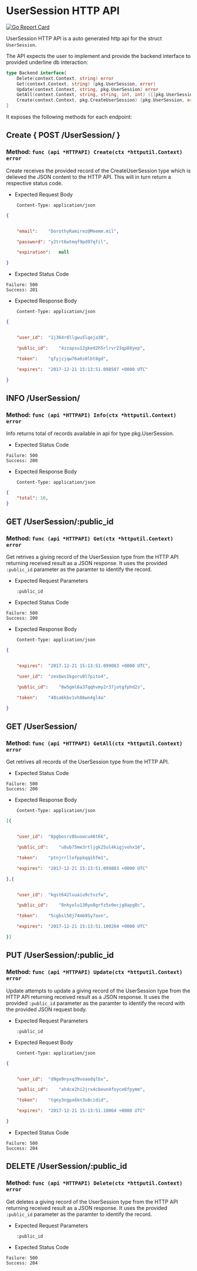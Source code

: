 UserSession HTTP API 
===============================

[![Go Report Card](https://goreportcard.com/badge/github.com/gokit/tenancykit/pkg/resources/usersessionapi)](https://goreportcard.com/report/github.com/gokit/tenancykit/pkg/resources/usersessionapi)

UserSession HTTP API is a auto generated http api for the struct `UserSession`.

The API expects the user to implement and provide the backend interface to provided underline db interaction:

```go
type Backend interface{
    Delete(context.Context, string) error
    Get(context.Context, string) (pkg.UserSession, error)
    Update(context.Context, string, pkg.UserSession) error
    GetAll(context.Context, string, string, int, int) ([]pkg.UserSession, int, error)
    Create(context.Context, pkg.CreateUserSession) (pkg.UserSession, error)
}
```

It exposes the following methods for each endpoint:

## Create { POST /UserSession/ }
### Method: `func (api *HTTPAPI) Create(ctx *httputil.Context) error`

Create receives the provided record of the CreateUserSession type which is delieved the 
JSON content to the HTTP API. This will in turn return a respective status code.

- Expected Request Body

```http
    Content-Type: application/json
```

```json
{


    "email":	"DorothyRamirez@Meemm.mil",

    "password":	"y2trt6wtmqf9pd97qfil",

    "expiration":	null

}
```

- Expected Status Code

```
Failure: 500
Success: 201
```

- Expected Response Body

```http
    Content-Type: application/json
```

```json
{


    "user_id":	"1j364r0llgwu5lqeja30",

    "public_id":	"4zzapsu12gked2h5rlrvr23qp88yep",

    "token":	"qfyjzjqw76a6s0lbt8gd",

    "expires":	"2017-12-21 15:13:51.098507 +0000 UTC"

}
```

## INFO /UserSession/
### Method: `func (api *HTTPAPI) Info(ctx *httputil.Context) error`

Info returns total of records available in api for type pkg.UserSession.

- Expected Status Code

```
Failure: 500
Success: 200
```

- Expected Response Body

```http
    Content-Type: application/json
```

```json
{
    "total": 10,
}
```

## GET /UserSession/:public_id
### Method: `func (api *HTTPAPI) Get(ctx *httputil.Context) error`

Get retrives a giving record of the UserSession type from the HTTP API returning received result as a JSON
response. It uses the provided `:public_id` parameter as the paramter to identify the record.

- Expected Request Parameters

```
    :public_id
```

- Expected Status Code

```
Failure: 500
Success: 200
```

- Expected Response Body

```http
    Content-Type: application/json
```

```json
{


    "expires":	"2017-12-21 15:13:51.099083 +0000 UTC",

    "user_id":	"zesbws1kgoru0l7pito4",

    "public_id":	"8w5gml6a37qqhvmy2r37jotgfphd2s",

    "token":	"48sa6kbv1vh86wn4gl4a"

}
```

## GET /UserSession/
### Method: `func (api *HTTPAPI) GetAll(ctx *httputil.Context) error`

Get retrives all records of the UserSession type from the HTTP API.

- Expected Status Code

```
Failure: 500
Success: 200
```

- Expected Response Body

```http
    Content-Type: application/json
```

```json
[{


    "user_id":	"8pgbosrv8buowcu46t6k",

    "public_id":	"u8ub75me3rtljgk25ul4kigjvohx16",

    "token":	"ptnjrrllofppkqqihfm1",

    "expires":	"2017-12-21 15:13:51.099883 +0000 UTC"

},{


    "user_id":	"kgst642luuaiu9ctvzfw",

    "public_id":	"8nkyolu130yo8grfz5x0ecjg8apg8c",

    "token":	"5cgbsl58j74mb95y7avn",

    "expires":	"2017-12-21 15:13:51.100284 +0000 UTC"

}]
```

## PUT /UserSession/:public_id
### Method: `func (api *HTTPAPI) Update(ctx *httputil.Context) error`

Update attempts to update a giving record of the UserSession type from the HTTP API returning received result as a JSON
response. It uses the provided `:public_id` parameter as the paramter to identify the record with the provided JSON request body.

- Expected Request Parameters

```
    :public_id
```

- Expected Request Body

```http
    Content-Type: application/json
```

```json
{


    "user_id":	"d9ge9nyxq39voaodqlbx",

    "public_id":	"ah4ce2hi2jrx4cbeun4foyce6fpymm",

    "token":	"tgey3ngpx6kn3u8cidid",

    "expires":	"2017-12-21 15:13:51.10064 +0000 UTC"

}
```

- Expected Status Code

```
Failure: 500
Success: 204
```

## DELETE /UserSession/:public_id
### Method: `func (api *HTTPAPI) Delete(ctx *httputil.Context) error`

Get deletes a giving record of the UserSession type from the HTTP API returning received result as a JSON
response. It uses the provided `:public_id` parameter as the paramter to identify the record.

- Expected Request Parameters

```
    :public_id
```

- Expected Status Code

```
Failure: 500
Success: 204
```

